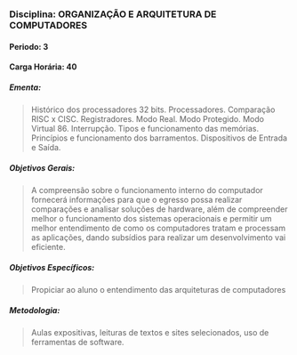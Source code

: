 ### Disciplina: ORGANIZAÇÃO E ARQUITETURA DE COMPUTADORES
#### Periodo: 3
#### Carga Horária: 40
##### Ementa:
>Histórico dos processadores 32 bits. Processadores. Comparação RISC x CISC. Registradores. Modo Real. Modo Protegido. Modo Virtual 86. Interrupção. Tipos e funcionamento das memórias. Princípios e funcionamento dos barramentos. Dispositivos de Entrada e Saída.
##### Objetivos Gerais:
>A compreensão sobre o funcionamento interno do computador fornecerá informações para que o egresso possa realizar comparações e analisar soluções de hardware, além de compreender melhor o funcionamento dos sistemas operacionais e permitir um melhor entendimento de como os computadores tratam e processam as aplicações, dando subsídios para realizar um desenvolvimento vai eficiente.
##### Objetivos Específicos:
>Propiciar ao aluno o entendimento das arquiteturas de computadores
##### Metodologia:
>Aulas expositivas, leituras de textos e sites selecionados, uso de ferramentas de software.